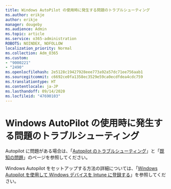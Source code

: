 ```yaml
---
title: Windows AutoPilot の使用時に発生する問題のトラブルシューティング
ms.author: erikje
author: erikje
manager: dougeby
ms.audience: Admin
ms.topic: article
ms.service: o365-administration
ROBOTS: NOINDEX, NOFOLLOW
localization_priority: Normal
ms.collection: Adm_O365
ms.custom:
- "9000221"
- "2490"
ms.openlocfilehash: 2e5128c19427928eee773a92a57dc71ee756aab1
ms.sourcegitcommit: c6692ce0fa1358ec3529e59ca0ecdfdea4cdc759
ms.translationtype: HT
ms.contentlocale: ja-JP
ms.lasthandoff: 09/14/2020
ms.locfileid: "47690103"
---
```

# <a name="troubleshoot-issues-when-using-windows-autopilot"></a>Windows AutoPilot の使用時に発生する問題のトラブルシューティング

Autopilot に問題がある場合は、「[Autopilot のトラブルシューティング](https://docs.microsoft.com/windows/deployment/windows-autopilot/troubleshooting)」と「[既知の問題](https://docs.microsoft.com/windows/deployment/windows-autopilot/known-issues)」のページを参照してください。

Windows Autopilot をセットアップする方法の詳細については、「[Windows Autopilot を使用して Windows デバイスを Intune に登録する](https://docs.microsoft.com/intune/enrollment/enrollment-autopilot)」を参照してください。

